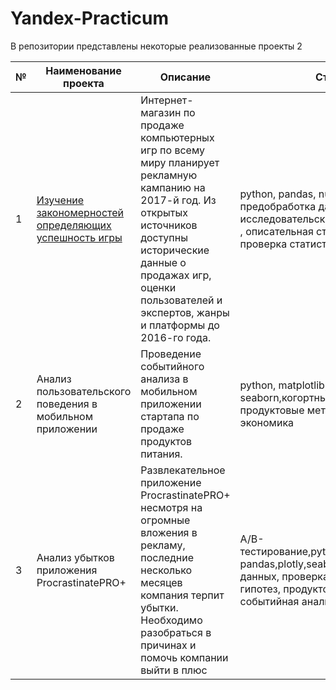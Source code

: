# Yandex-Practicum

В репозитории представлены некоторые реализованные проекты 2


| № | Наименование проекта                                                                         | Описание                                                                                                                                                                                                                                           | Стек                                                                                                                                                      |
|---|----------------------------------------------------------------------------------------------|----------------------------------------------------------------------------------------------------------------------------------------------------------------------------------------------------------------------------------------------------|-----------------------------------------------------------------------------------------------------------------------------------------------------------|
| 1 | [Изучение закономерностей определяющих успешность игры](#Yandex-Practicum/pref_project_1/) | Интернет-магазин по продаже компьютерных игр по всему миру  планирует рекламную кампанию на 2017-й год.  Из открытых источников доступны исторические данные о продажах игр,  оценки пользователей и экспертов, жанры и платформы до 2016-го года. | python, pandas, numpy , matplotlib, предобработка данных , исследовательский анализ данных , описательная статистика, проверка статистических гипотез     |
| 2 | Анализ пользовательского поведения в мобильном приложении                                    | Проведение событийного анализа в мобильном приложении  стартапа по продаже продуктов питания.                                                                                                                                                      | python, matplotlib,pandas, seaborn,когортный анализ, продуктовые метрики, юнит-экономика                                                                  |
| 3 | Анализ убытков приложения ProcrastinatePRO+                                                  | Развлекательное приложение ProcrastinatePRO+ несмотря на огромные вложения в рекламу,  последние несколько месяцев компания терпит убытки.  Необходимо разобраться в причинах и помочь компании выйти в плюс                                       | A/B-тестирование,python,matplotlib, pandas,plotly,seaborn,визуализация данных, проверка статистических гипотез, продуктовые метрики, событийная аналитика |

